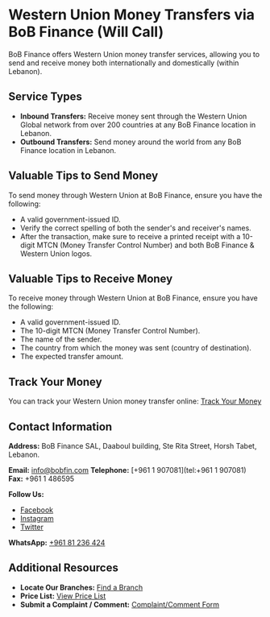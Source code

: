 # Western Union Money Transfers via BoB Finance (Will Call)

BoB Finance offers Western Union money transfer services, allowing you to send and receive money both internationally and domestically (within Lebanon).

## Service Types

*   **Inbound Transfers:** Receive money sent through the Western Union Global network from over 200 countries at any BoB Finance location in Lebanon.
*   **Outbound Transfers:** Send money around the world from any BoB Finance location in Lebanon.

## Valuable Tips to Send Money

To send money through Western Union at BoB Finance, ensure you have the following:

*   A valid government-issued ID.
*   Verify the correct spelling of both the sender's and receiver's names.
*   After the transaction, make sure to receive a printed receipt with a 10-digit MTCN (Money Transfer Control Number) and both BoB Finance & Western Union logos.

## Valuable Tips to Receive Money

To receive money through Western Union at BoB Finance, ensure you have the following:

*   A valid government-issued ID.
*   The 10-digit MTCN (Money Transfer Control Number).
*   The name of the sender.
*   The country from which the money was sent (country of destination).
*   The expected transfer amount.

## Track Your Money

You can track your Western Union money transfer online: [Track Your Money](http://www.wu.com/LB/en/track-transfer.html)

## Contact Information

**Address:**
BoB Finance SAL, Daaboul building, Ste Rita Street, Horsh Tabet, Lebanon.

**Email:** [info@bobfin.com](mailto:info@bobfin.com)
**Telephone:** [+961 1 907081](tel:+961 1 907081)
**Fax:** +961 1 486595

**Follow Us:**
*   [Facebook](https://www.facebook.com/BobFinanceSal)
*   [Instagram](https://www.instagram.com/BoB_Finance)
*   [Twitter](https://twitter.com/BoBFinance2)

**WhatsApp:** [+961 81 236 424](https://api.whatsapp.com/send?phone=96181236424)

## Additional Resources

*   **Locate Our Branches:** [Find a Branch](https://www.bob-finance.com/Inside/Subagents)
*   **Price List:** [View Price List](https://www.bob-finance.com/Home/BuildPriceList/)
*   **Submit a Complaint / Comment:** [Complaint/Comment Form](https://www.bob-finance.com/CustomerProtection/ComplaintAndCommentView)